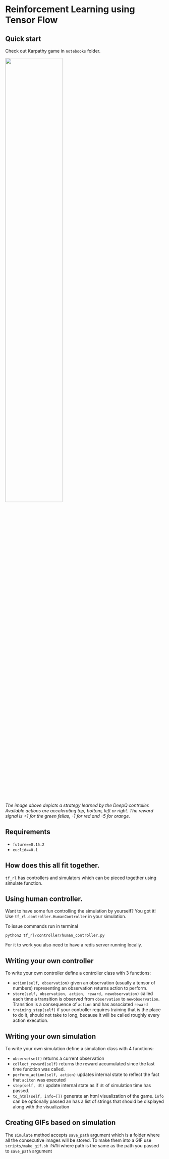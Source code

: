 # Reinforcement Learning using Tensor Flow

## Quick start

Check out Karpathy game in `notebooks` folder.

<img src="data/example.gif" width="60%" />

*The image above depicts a strategy learned by the DeepQ controller. Available actions are accelerating top, bottom, left or right. The reward signal is +1 for the green fellas, -1 for red and -5 for orange.*

## Requirements

- `future==0.15.2`
- `euclid==0.1`

## How does this all fit together.

`tf_rl` has controllers and simulators which can be pieced together using simulate function.

## Using human controller.
Want to have some fun controlling the simulation by yourself? You got it!
Use `tf_rl.controller.HumanController` in your simulation.

To issue commands run in terminal
```python2
python2 tf_rl/controller/human_controller.py
```
For it to work you also need to have a redis server running locally.

## Writing your own controller
To write your own controller define a controller class with 3 functions:
- `action(self, observation)` given an observation (usually a tensor of numbers) representing an observation returns action to perform.
- `store(self, observation, action, reward, newobservation)` called each time a transition is observed from `observation` to `newobservation`. Transition is a consequence of `action` and has associated `reward`
- `training_step(self)` if your controller requires training that is the place to do it, should not take to long, because it will be called roughly every action execution.

## Writing your own simulation
To write your own simulation define a simulation class with 4 functions:
- `observe(self)` returns a current observation
- `collect_reward(self)` returns the reward accumulated since the last time function was called.
- `perform_action(self, action)` updates internal state to reflect the fact that `aciton` was executed
- `step(self, dt)` update internal state as if `dt` of simulation time has passed.
- `to_html(self, info=[])` generate an html visualization of the game. `info` can be optionally passed an has a list of strings that should be displayed along with the visualization



## Creating GIFs based on simulation
The `simulate` method accepts `save_path` argument which is a folder where all the consecutive images will be stored.
To make them into a GIF use `scripts/make_gif.sh PATH` where path is the same as the path you passed to `save_path` argument

